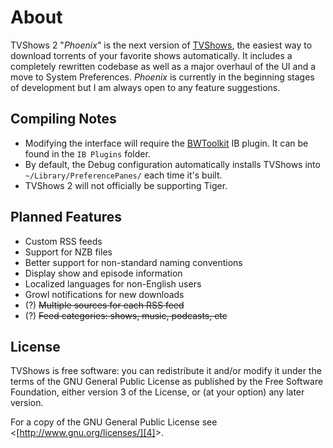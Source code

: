 # About
TVShows 2 "_Phoenix_" is the next version of [TVShows][1], the easiest way to download torrents of your favorite shows automatically. It includes a completely rewritten codebase as well as a major overhaul of the UI and a move to System Preferences. _Phoenix_ is currently in the beginning stages of development but I am always open to any feature suggestions.

## Compiling Notes
* Modifying the interface will require the [BWToolkit][2] IB plugin. It can be found in the `IB Plugins` folder.
* By default, the Debug configuration automatically installs TVShows into `~/Library/PreferencePanes/` each time it's built.
* TVShows 2 will not officially be supporting Tiger.

## Planned Features
* Custom RSS feeds
* Support for NZB files
* Better support for non-standard naming conventions
* Display show and episode information
* Localized languages for non-English users
* Growl notifications for new downloads
* (?) <del>Multiple sources for each RSS feed</del>
* (?) <del>Feed categories: shows, music, podcasts, etc</del>

## License
TVShows is free software: you can redistribute it and/or modify it under the terms of the GNU General Public License as published by the Free Software Foundation, either version 3 of the License, or (at your option) any later version.

For a copy of the GNU General Public License see &lt;[http://www.gnu.org/licenses/][4]&gt;.

[1]:http://embercode.com/tvshows/ "TVShows.app « Ember Code"
[2]:http://www.brandonwalkin.com/bwtoolkit/ "BWToolkit Information"
[4]:http://www.gnu.org/licenses/ "GNU General Public License"